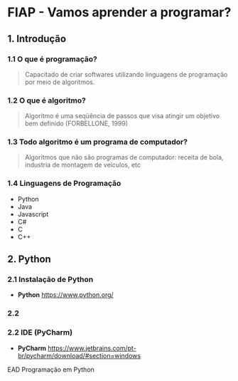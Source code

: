 # FIAP - Vamos aprender a programar?


## 1. Introdução


### 1.1 O que é programação?

> Capacitado de criar softwares utilizando linguagens de programação por meio de algoritmos.

### 1.2 O que é algoritmo?

> Algoritmo é uma seqüência de passos que visa atingir um objetivo bem definido (FORBELLONE, 1999)


### 1.3 Todo algoritmo é um programa de computador?

> Algoritmos que não são programas de computador: receita de bola, industria de montagem de veículos, etc


### 1.4 Linguagens de Programação

- Python
- Java
- Javascript
- C#
- C
- C++

## 2. Python

### 2.1 Instalação de Python

- __Python__ https://www.python.org/


### 2.2 



### 2.2 IDE (PyCharm)

- __PyCharm__ https://www.jetbrains.com/pt-br/pycharm/download/#section=windows




EAD Programação em Python
